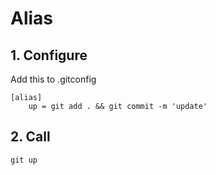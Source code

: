 # Alias

## 1. Configure

Add this to .gitconfig
```
[alias]
	up = git add . && git commit -m 'update'
```

## 2. Call

```
git up
```